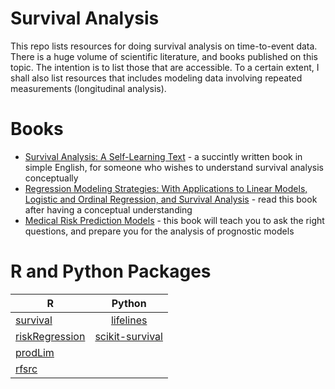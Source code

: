 # Survival Analysis
This repo lists resources for doing survival analysis on time-to-event data. There is a huge volume of scientific literature, and books published on this topic. The intention is to list those that are accessible. To a certain extent, I shall also list resources that includes modeling data involving repeated measurements (longitudinal analysis).

# Books
* [Survival Analysis: A Self-Learning Text](https://www.amazon.com/Survival-Analysis-Self-Learning-Statistics-Biology/dp/1441966455) - a succintly written book in simple English, for someone who wishes to understand survival analysis conceptually
* [Regression Modeling Strategies: With Applications to Linear Models, Logistic and Ordinal Regression, and Survival Analysis](https://www.amazon.com/Regression-Modeling-Strategies-Applications-Statistics/dp/3319194240/ref=sr_1_1?keywords=regression+modeling+strategies&qid=1659000046&s=books&sprefix=regression+modeling+s%2Cstripbooks%2C329&sr=1-1) - read this book after having a conceptual understanding
* [Medical Risk Prediction Models](https://www.amazon.com/Medical-Risk-Prediction-Models-Biostatistics/dp/113838447X/ref=sr_1_2?crid=BJJIAHB3SDOD&keywords=medical+risk+prediction+models+with+ties+to+machine+learning&qid=1659005057&s=books&sprefix=medical+risk+prediction+models+with+ties+to+machine+learning%2Cstripbooks-intl-ship%2C313&sr=1-2) - this book will teach you to ask the right questions, and prepare you for the analysis of prognostic models

# R and Python Packages
| R        | Python           |
| ------------- |:-------------:|
| [survival](https://cran.r-project.org/web/packages/survival/index.html)     | [lifelines](https://lifelines.readthedocs.io/en/latest/) |
| [riskRegression](https://cran.r-project.org/web/packages/riskRegression/index.html)      | [scikit-survival](https://scikit-survival.readthedocs.io/en/stable/)      |
| [prodLim](https://cran.r-project.org/web/packages/prodlim/index.html) |       |
| [rfsrc](https://www.rdocumentation.org/packages/randomForestSRC/versions/3.1.0/topics/rfsrc) |   |
